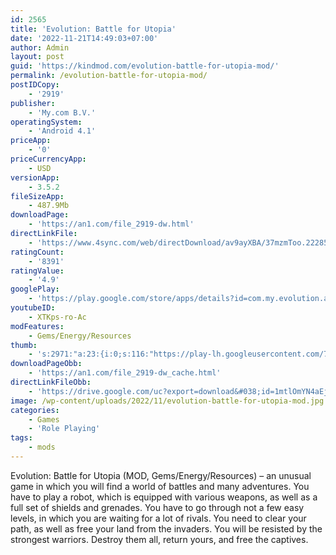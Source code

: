 ```yaml
---
id: 2565
title: 'Evolution: Battle for Utopia'
date: '2022-11-21T14:49:03+07:00'
author: Admin
layout: post
guid: 'https://kindmod.com/evolution-battle-for-utopia-mod/'
permalink: /evolution-battle-for-utopia-mod/
postIDCopy:
    - '2919'
publisher:
    - 'My.com B.V.'
operatingSystem:
    - 'Android 4.1'
priceApp:
    - '0'
priceCurrencyApp:
    - USD
versionApp:
    - 3.5.2
fileSizeApp:
    - 487.9Mb
downloadPage:
    - 'https://an1.com/file_2919-dw.html'
directLinkFile:
    - 'https://www.4sync.com/web/directDownload/av9ayXBA/37mzmToo.22285a3bc7764327bb23e4f5d57afa64'
ratingCount:
    - '8391'
ratingValue:
    - '4.9'
googlePlay:
    - 'https://play.google.com/store/apps/details?id=com.my.evolution.android'
youtubeID:
    - XTKps-ro-Ac
modFeatures:
    - Gems/Energy/Resources
thumb:
    - 's:2971:"a:23:{i:0;s:116:"https://play-lh.googleusercontent.com/7tIvfkCgIPsumwq9P9LmUzhamE18IKOfnSPtXkgXCjmKrlGVPkuv9DN5wej7dqjwIclS=w526-h296";i:1;s:116:"https://play-lh.googleusercontent.com/iHHnsRu9UzyiWQ7XkC5RNZ512sUmVl8zYm6KeER1avONEEKi0zJKMX8Bqj7fWv5lWDIu=w526-h296";i:2;s:115:"https://play-lh.googleusercontent.com/49RvrXI6NC4nl88S886VHBq7ism3O1LL_jZzvxQgQxuTMd24lAxLH6tmXfQG-TGwqt8=w526-h296";i:3;s:116:"https://play-lh.googleusercontent.com/K_Re23f3vI0Gu4SPT2THp-PIT_DtQr9TEob-69sOGFYHoeC5f1KBUBR1G8l_exH5DPby=w526-h296";i:4;s:114:"https://play-lh.googleusercontent.com/ghT2bQv1w_bzI4CZjoIYSE5wkMfAPWS61bQvzzOQfXx1OWvAxTZGYESCE2_FmYQz8Q=w526-h296";i:5;s:115:"https://play-lh.googleusercontent.com/Er_WsY-vxKbaMZbM8HKE8eJvZ3zDqRFaxd-zE9LYjIxqfaVSn35JEhMMYi_e_mOxOzA=w526-h296";i:6;s:115:"https://play-lh.googleusercontent.com/4CgY8l8SKuat8NOa8XnfFQ8-cyV-KcctHrw5teyFvnB49BegVG10In_yWvj0feOxVSo=w526-h296";i:7;s:116:"https://play-lh.googleusercontent.com/Gz68Df_W_PsmaDisle5U-fzLsvTNTPb_QfGIqg-PtKua27tvzlXZHCVkBOkTelv8Ha72=w526-h296";i:8;s:116:"https://play-lh.googleusercontent.com/TzK0ibAtKY_AjaFewtWm-hOpNDdPF1dAId27CBSbUbhH3Gs-7ITdQax1BnfF6GLhmmUe=w526-h296";i:9;s:115:"https://play-lh.googleusercontent.com/C9UefoWJ_CCsYE9-y1L4XRMRTRjzzg30l-urebzF-KDtblVXsC4-hIMZPM9E-Smo4Dw=w526-h296";i:10;s:115:"https://play-lh.googleusercontent.com/fB10w0buot0GVJeIDW3QKC5s7vtD4oVQh77lBrsoy6fL-Ro3cDZUD4HgstW_LATN82M=w526-h296";i:11;s:116:"https://play-lh.googleusercontent.com/7P_H7bBLs_ZXcs5cji3KxURiOUyj7RSg0CZEAKnY02lGWrLTplCwLE25BO38kNQMUb9r=w526-h296";i:12;s:115:"https://play-lh.googleusercontent.com/71etnL2HEyZv76xfu9Mx_k4WslcVLcy-xPYsphpttLr4A2rNmqUGtD-VZK9xXPcEOpk=w526-h296";i:13;s:116:"https://play-lh.googleusercontent.com/VTeQeHGyr75qQcZjDLTHHhrgLpiGVFsfNYVSzdvj-AX73gEBP1c3AnKYDn0gpJbZBkQe=w526-h296";i:14;s:116:"https://play-lh.googleusercontent.com/smvRIAv_nx6F5YKfnwUKk8gpbvxxTfEJMmv5tLOWSnGXr28GeNMiXdkHKpy0B7n4NAUc=w526-h296";i:15;s:116:"https://play-lh.googleusercontent.com/hP-mDsGI4KVMsaY5mKVnoeTMY6SIkeAgCEfwPQAHOL25xp28ogOUQx-DV3wCGh8yLk70=w526-h296";i:16;s:115:"https://play-lh.googleusercontent.com/t9dS3unxrNZ1A3TyJk5mhafXyErMaFxIHUehFhTHGHc90l1aZc3lqFw1qvI516QciGk=w526-h296";i:17;s:114:"https://play-lh.googleusercontent.com/ePFKrVFoaJmbeBZkVpVYZK_07s8M1Y98GhLm9SbRGVr7CjcQE0ozL5v_PiU8BRAeaQ=w526-h296";i:18;s:115:"https://play-lh.googleusercontent.com/Q_0UN1Y71W_dzCNpY-mvwcclBYvE9svfWySFWiB6asF9k57HzWdHWs0kxtgpbI_IA3g=w526-h296";i:19;s:116:"https://play-lh.googleusercontent.com/BXuU9uuY23Y8sytxuO8i0gfaw93-7s8vWU6mFKwZhtFOSQo7Pf25fHK-2szGPqyFib2d=w526-h296";i:20;s:114:"https://play-lh.googleusercontent.com/Ay72rGmDu07wYKp0dXJ03IXXR__R7g9aa8EZHBmmdCt2zh-0TwSD3935_7q5qRwsSw=w526-h296";i:21;s:115:"https://play-lh.googleusercontent.com/S-3Jwa0EQ7_6W2eG2k8q1or647f-Bos5dIRag6oGDOgzMVhY6PZUIUGeUZ89u_V5_Bk=w526-h296";i:22;s:115:"https://play-lh.googleusercontent.com/-BqDK0UOB8rTETTt5vzp0l8nPLy-mbdxN5xNkYgylkaArPn5p6RMxyVaTMs6fGvRFFk=w526-h296";}";'
downloadPageObb:
    - 'https://an1.com/file_2919-dw_cache.html'
directLinkFileObb:
    - 'https://drive.google.com/uc?export=download&#038;id=1mtlOmYN4aEjlaxeqyo-187-vRPwzEz9Y'
image: /wp-content/uploads/2022/11/evolution-battle-for-utopia-mod.jpg
categories:
    - Games
    - 'Role Playing'
tags:
    - mods
---
```


Evolution: Battle for Utopia (MOD, Gems/Energy/Resources) – an unusual game in which you will find a world of battles and many adventures. You have to play a robot, which is equipped with various weapons, as well as a full set of shields and grenades. You have to go through not a few easy levels, in which you are waiting for a lot of rivals. You need to clear your path, as well as free your land from the invaders. You will be resisted by the strongest warriors. Destroy them all, return yours, and free the captives.